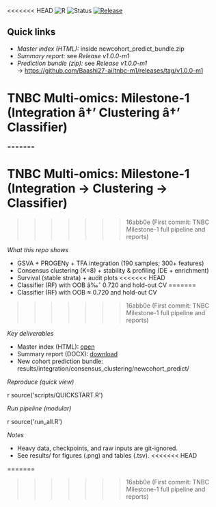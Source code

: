 <<<<<<< HEAD
﻿![R](https://img.shields.io/badge/R-4.x-blue)
![Status](https://img.shields.io/badge/Milestone-M1-green)
[![Release](https://img.shields.io/github/v/release/Baashi27-ai/tnbc-m1)](https://github.com/Baashi27-ai/tnbc-m1/releases)
## Quick links

- *Master index (HTML):* inside newcohort_predict_bundle.zip  
- *Summary report:* see *Release v1.0.0-m1*  
- *Prediction bundle (zip):* see *Release v1.0.0-m1*  
  → https://github.com/Baashi27-ai/tnbc-m1/releases/tag/v1.0.0-m1

# TNBC Multi-omics: Milestone-1 (Integration â†’ Clustering â†’ Classifier)
=======
# TNBC Multi-omics: Milestone-1 (Integration → Clustering → Classifier)
>>>>>>> 16abb0e (First commit: TNBC Milestone-1 full pipeline and reports)

*What this repo shows*

- GSVA + PROGENy + TFA integration (190 samples; 300+ features)
- Consensus clustering (K=8) + stability & profiling (DE + enrichment)
- Survival (stable strata) + audit plots
<<<<<<< HEAD
- Classifier (RF) with OOB â‰ˆ 0.720 and hold-out CV
=======
- Classifier (RF) with OOB ≈ 0.720 and hold-out CV
>>>>>>> 16abb0e (First commit: TNBC Milestone-1 full pipeline and reports)

*Key deliverables*
- Master index (HTML):  [open](results/TNBC_M1_master_index.html)
- Summary report (DOCX): [download](results/REPORTS/TNBC_M1_summary.docx)
- New cohort prediction bundle: results/integration/consensus_clustering/newcohort_predict/

*Reproduce (quick view)*

r
source('scripts/QUICKSTART.R')


*Run pipeline (modular)*

r
source('run_all.R')


*Notes*

- Heavy data, checkpoints, and raw inputs are git-ignored.
- See results/ for figures (.png) and tables (.tsv).
<<<<<<< HEAD

=======
>>>>>>> 16abb0e (First commit: TNBC Milestone-1 full pipeline and reports)
